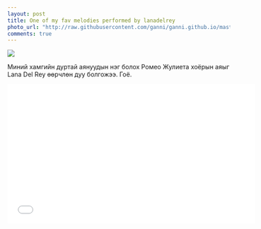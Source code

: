 ```yaml
---
layout: post
title: One of my fav melodies performed by lanadelrey
photo_url: "http://raw.githubusercontent.com/ganni/ganni.github.io/master/images/romeo-juliet.jpg"
comments: true
---
```

![]({{site.url}}/images/romeo-juliet.jpg)

Миний хамгийн дуртай аянуудын нэг болох Ромео Жулиета хоёрын аяыг Lana Del Rey өөрчлөн дуу болгожээ. Гоё. 

<iframe width="560" height="315" src="//www.youtube.com/embed/0MaAPzg_YbQ" frameborder="0" allowfullscreen></iframe>